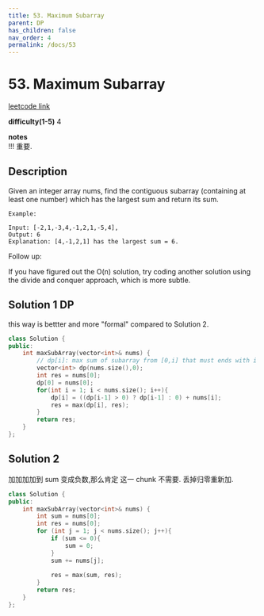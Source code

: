 ```yaml
---
title: 53. Maximum Subarray
parent: DP
has_children: false
nav_order: 4
permalink: /docs/53
---
```

# 53. Maximum Subarray
[leetcode link](https://leetcode.com/problems/maximum-subarray/)

**difficulty(1-5)** 
4

**notes**   
!!! 重要.

## Description
Given an integer array nums, find the contiguous subarray (containing at least one number) which has the largest sum and return its sum.
```
Example:

Input: [-2,1,-3,4,-1,2,1,-5,4],
Output: 6
Explanation: [4,-1,2,1] has the largest sum = 6.
```

Follow up:

If you have figured out the O(n) solution, try coding another solution using the divide and conquer approach, which is more subtle.

## Solution 1 DP 
this way is bettter and more "formal" compared to Solution 2.

```c++
class Solution {
public:
    int maxSubArray(vector<int>& nums) {
        // dp[i]: max sum of subarray from [0,i] that must ends with i
        vector<int> dp(nums.size(),0);
        int res = nums[0];
        dp[0] = nums[0];
        for(int i = 1; i < nums.size(); i++){
            dp[i] = ((dp[i-1] > 0) ? dp[i-1] : 0) + nums[i];
            res = max(dp[i], res);
        }
        return res;
    }
};
```

## Solution 2
加加加加到 sum 变成负数,那么肯定 这一 chunk 不需要. 丢掉归零重新加.

```c++
class Solution {
public:
    int maxSubArray(vector<int>& nums) {
        int sum = nums[0];
        int res = nums[0];
        for (int j = 1; j < nums.size(); j++){
            if (sum <= 0){
                sum = 0;
            }
            sum += nums[j];
        
            res = max(sum, res);
        }
        return res;
    }
};
```